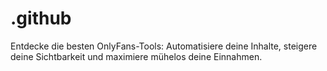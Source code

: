 # .github
Entdecke die besten OnlyFans-Tools: Automatisiere deine Inhalte, steigere deine Sichtbarkeit und maximiere mühelos deine Einnahmen.
